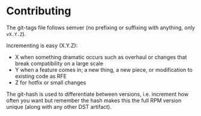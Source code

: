 # Contributing

The git-tags file follows semver (no prefixing or suffixing with anything, only `vX.Y.Z`).

Incrementing is easy (X.Y.Z):
- X when something dramatic occurs such as overhaul or changes that break compatibility on a large scale
- Y when a feature comes in; a new thing, a new piece, or modification to existing code as RFE
- Z for hotfix or small changes

The git-hash is used to differentiate between versions, i.e. increment how often you want but remember the hash makes this the full RPM version unique (along with any other DST artifact).
